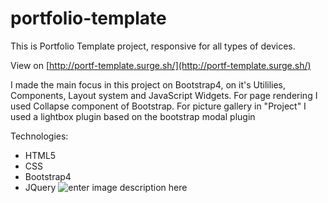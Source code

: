 # portfolio-template

This is Portfolio Template project, responsive for all types of devices. 

View on [http://portf-template.surge.sh/](http://portf-template.surge.sh/)

I made the main focus in this project on Bootstrap4, on it's Utililies, Components, Layout system and JavaScript Widgets.
For page rendering I used Collapse component of Bootstrap.
For picture gallery in "Project" I used a lightbox plugin based on the bootstrap modal plugin

Technologies:

 - HTML5
 - CSS
 - Bootstrap4
 - JQuery
![enter image description here](https://i.imgur.com/IcilQhJ.png)
